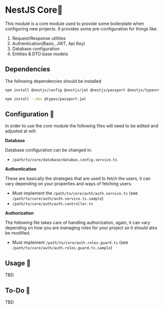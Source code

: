 # NestJS Core💠

This module is a core module used to provide some boilerplate when configuring new projects. It provides some pre-configuration for things like:

1. Request/Response utilities
2. Authentication(Basic, JWT, Api Key)
3. Database configuration
4. Entities & DTO base models

## Dependencies

The following dependencies should be installed

```bash
npm install @nestjs/config @nestjs/jwt @nestjs/passport @nestjs/typeorm @types/bcryptjs auth bcryptjs class-transformer class-validator passport passport-http passport-jwt passport-local pg postgres typeorm @nestjs/passport-localapikey
```

```bash
npm install --dev @types/passport-jwt
```

## Configuration 🔧

In order to use the core module the following files will need to be edited and adjusted at will:

**Database**

Database configuration can be changed in:

- `/path/to/core/database/databas.config.service.ts`

**Authentication**

These are basically the strategies that are used to fetch the users, it can vary depending on your properties and ways of fetching users.

- Must implement the `/path/to/core/auth/auth.service.ts` (see `/path/to/core/auth/auth.service.ts.sample`)
- `/path/to/core/auth/auth.controller.ts`

**Authorization**

The following file takes care of handling authorization, again, it can vary depending on how you are managing roles for your project so it should also be modified.

- Must implement `/path/to/core/auth.roles.guard.ts` (see `/path/to/core/auth/auth.roles.guard.ts.sample`)

## Usage 🥋

TBD

## To-Do 📃

TBD
